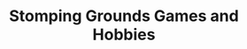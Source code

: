 ---
title: "Stomping Grounds Games and Hobbies"
url: /hatboro/stomping-grounds-games-and-hobbies/
shop: games
---